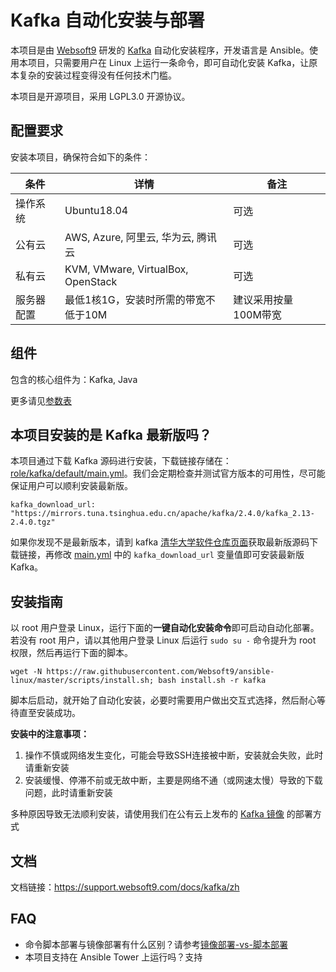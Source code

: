 # Kafka 自动化安装与部署

本项目是由 [Websoft9](http://www.websoft9.com) 研发的 [Kafka](http://kafka.apache.org) 自动化安装程序，开发语言是 Ansible。使用本项目，只需要用户在 Linux 上运行一条命令，即可自动化安装 Kafka，让原本复杂的安装过程变得没有任何技术门槛。  

本项目是开源项目，采用 LGPL3.0 开源协议。

## 配置要求

安装本项目，确保符合如下的条件：

| 条件       | 详情       | 备注  |
| ------------ | ------------ | ----- |
| 操作系统       | Ubuntu18.04      |  可选  |
| 公有云| AWS, Azure, 阿里云, 华为云, 腾讯云 | 可选 |
| 私有云|  KVM, VMware, VirtualBox, OpenStack | 可选 |
| 服务器配置 | 最低1核1G，安装时所需的带宽不低于10M |  建议采用按量100M带宽 |

## 组件

包含的核心组件为：Kafka, Java

更多请见[参数表](/docs/zh/stack-components.md)

## 本项目安装的是 Kafka 最新版吗？

本项目通过下载 Kafka 源码进行安装，下载链接存储在：[role/kafka/default/main.yml](/roles/kafka/defaults/main.yml)。我们会定期检查并测试官方版本的可用性，尽可能保证用户可以顺利安装最新版。

```
kafka_download_url: "https://mirrors.tuna.tsinghua.edu.cn/apache/kafka/2.4.0/kafka_2.13-2.4.0.tgz"
```

如果你发现不是最新版本，请到 kafka [清华大学软件仓库页面](https://mirrors.tuna.tsinghua.edu.cn/apache/kafka/)获取最新版源码下载链接，再修改 [main.yml](/roles/kafka/defaults/main.yml) 中的 ```kafka_download_url``` 变量值即可安装最新版 Kafka。

## 安装指南

以 root 用户登录 Linux，运行下面的**一键自动化安装命令**即可启动自动化部署。若没有 root 用户，请以其他用户登录 Linux 后运行 `sudo su -` 命令提升为 root 权限，然后再运行下面的脚本。

```
wget -N https://raw.githubusercontent.com/Websoft9/ansible-linux/master/scripts/install.sh; bash install.sh -r kafka
```

脚本后启动，就开始了自动化安装，必要时需要用户做出交互式选择，然后耐心等待直至安装成功。

**安装中的注意事项：**  

1. 操作不慎或网络发生变化，可能会导致SSH连接被中断，安装就会失败，此时请重新安装
2. 安装缓慢、停滞不前或无故中断，主要是网络不通（或网速太慢）导致的下载问题，此时请重新安装

多种原因导致无法顺利安装，请使用我们在公有云上发布的 [Kafka 镜像](https://apps.websoft9.com/kafka) 的部署方式

## 文档

文档链接：https://support.websoft9.com/docs/kafka/zh

## FAQ

- 命令脚本部署与镜像部署有什么区别？请参考[镜像部署-vs-脚本部署](https://support.websoft9.com/docs/faq/zh/bz-product.html#镜像部署-vs-脚本部署)
- 本项目支持在 Ansible Tower 上运行吗？支持
